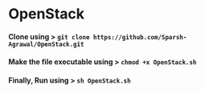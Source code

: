 # OpenStack
#### Clone using > `git clone https://github.com/Sparsh-Agrawal/OpenStack.git`
#### Make the file executable using > `chmod +x OpenStack.sh`
#### Finally, Run using > `sh OpenStack.sh`
